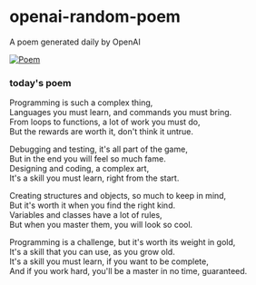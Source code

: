 
# openai-random-poem
 A poem generated daily by OpenAI

[![Poem](https://github.com/fbiego/openai-random-poem/actions/workflows/main.yml/badge.svg)](https://github.com/fbiego/openai-random-poem/actions/workflows/main.yml)

### today's poem  
  
Programming is such a complex thing,  
Languages you must learn, and commands you must bring.  
From loops to functions, a lot of work you must do,  
But the rewards are worth it, don't think it untrue.  
  
Debugging and testing, it's all part of the game,  
But in the end you will feel so much fame.  
Designing and coding, a complex art,  
It's a skill you must learn, right from the start.  
  
Creating structures and objects, so much to keep in mind,  
But it's worth it when you find the right kind.  
Variables and classes have a lot of rules,  
But when you master them, you will look so cool.  
  
Programming is a challenge, but it's worth its weight in gold,  
It's a skill that you can use, as you grow old.  
It's a skill you must learn, if you want to be complete,  
And if you work hard, you'll be a master in no time, guaranteed.